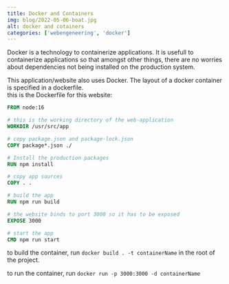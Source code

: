 ```yaml
---
title: Docker and Containers
img: blog/2022-05-06-boat.jpg
alt: docker and cotainers
categories: ['webengeneering', 'docker']
---
```

Docker is a technology to containerize applications. 
It is usefull to containerize applications so that amongst other things, there are no worries about dependencies not being installed on the production system.
<!--more-->

This application/website also uses Docker. The layout of a docker container is specified in a dockerfile.  
this is the Dockerfile for this website:

```Dockerfile
FROM node:16

# this is the working directory of the web-application
WORKDIR /usr/src/app

# copy package.json and package-lock.json
COPY package*.json ./

# Install the production packages
RUN npm install

# copy app sources
COPY . .

# build the app
RUN npm run build

# the website binds to port 3000 so it has to be exposed
EXPOSE 3000

# start the app
CMD npm run start
```

to build the container, run `docker build . -t containerName` in the root of the project. 

to run the container, run `docker run -p 3000:3000 -d containerName`

